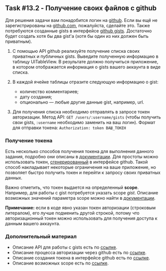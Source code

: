 ## Task #13.2 - Получение своих файлов с github

Для решения задачи вам понадобится логин на [github](https://github.com/). Если вы ещё не зарегистрированы на [github.com](https://github.com/), пожалуйста, сделайте это. Также потребуются созданные gists в интерфейсе [github gists](https://gist.github.com/). Достаточно будет создать хотя бы два gist'a (хотя бы один из них должен быть приватным).

1. С помощью API github реализуйте получение списка своих приватных и публичных gists. Выведите полученную информацию в таблицу UITableView. В результате должно получиться приложение, в котором отображается информация о gists вашего аккаунта в виде списка.

2. В каждой ячейке таблицы отразите следующую информацию о gist:
    * количество комментариев;
    * дату создания;
    * опционально — любые другие данные gist, например, url. 

3. Для получения списка необходимо отправлять в запросе токен авторизации. Метод API:
`GET /users/:username/gists` (чтобы получить свои gists, `:username` необходимо заменить на ваш логин).
Формат для отправки токена:
`Authorization: token ВАШ_ТОКЕН`


### Получение токена

Есть несколько способов получения токена для выполнения данного задания, подробно они описаны в [документации](https://developer.github.com/apps/building-oauth-apps/authorizing-oauth-apps/). Для простоты можно использовать токен, [сгенерированный](https://github.blog/2013-05-16-personal-api-tokens/) в интерфейсе github. Такой способ накладывает некоторые ограничения на ваше приложение, но позволяет быстро получить токен и перейти к запросу своих приватных данных.

Важно отметить, что токен выдается на определенный **scope**. Например, для работы с gist потребуется указать scope *gist*. Описание возможных значений параметра scope можно найти в [документации](https://developer.github.com/apps/building-oauth-apps/understanding-scopes-for-oauth-apps/).

**Примечание:** если в коде явно указан токен авторизации (строковым литералом), его лучше подменить другой строкой, потому что авторизационный токен можно использовать для получения доступа к данным вашего аккаунта.

### Дополнительный материал

* Описание API для работы с gists есть по [ссылке](https://developer.github.com/v3/gists/#list-a-users-gists).
* Описание процесса авторизации через github есть по [ссылке](https://developer.github.com/apps/building-oauth-apps/).
* Описание создания токена в интерфейсе github есть по [ссылке](https://github.blog/2013-05-16-personal-api-tokens/).
* Описание возможных scope есть по [ссылке](http://developer.github.com/apps/building-oauth-apps/understanding-scopes-for-oauth-apps/).
